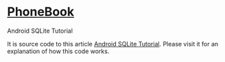 # <a href="http://brianmatovu.com/android-sqlite-database-tutorial/">PhoneBook</a>
Android SQLite Tutorial

It is source code to this article <a href="http://bmatovu.com/android-sqlite-database-tutorial/">Android SQLite Tutorial</a>. 
Please visit it for an explanation of how this code works.
